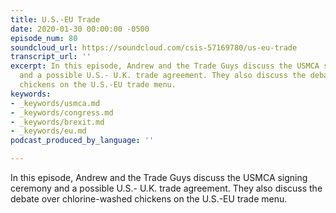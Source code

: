 ```yaml
---
title: U.S.-EU Trade
date: 2020-01-30 00:00:00 -0500
episode_num: 80
soundcloud_url: https://soundcloud.com/csis-57169780/us-eu-trade
transcript_url: ''
excerpt: In this episode, Andrew and the Trade Guys discuss the USMCA signing ceremony
  and a possible U.S.- U.K. trade agreement. They also discuss the debate over chlorine-washed
  chickens on the U.S.-EU trade menu.
keywords:
- _keywords/usmca.md
- _keywords/congress.md
- _keywords/brexit.md
- _keywords/eu.md
podcast_produced_by_language: ''

---
```

In this episode, Andrew and the Trade Guys discuss the USMCA signing ceremony and a possible U.S.- U.K. trade agreement. They also discuss the debate over chlorine-washed chickens on the U.S.-EU trade menu.